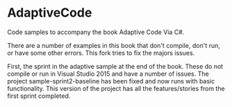 AdaptiveCode
============

Code samples to accompany the book Adaptive Code Via C#.

There are a number of examples in this book that don't compile, don't run, or have some other errors.
This fork tries to fix the majors issues.

First, the sprint in the adaptive sample at the end of the book. These do not compile or run in Visual Studio 2015 and have a number of issues. 
The project sample-sprint2-baseline has been fixed and now runs with basic functionality. This version of the project has all the features/stories from
the first sprint completed.

